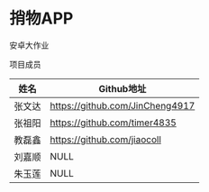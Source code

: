# 捎物APP
安卓大作业

项目成员

| 姓名| Github地址 |
| --- | ----------- |
| 张文达 |https://github.com/JinCheng4917  |
| 张祖阳 |https://github.com/timer4835 |
| 教磊鑫 |https://github.com/jiaocoll |
| 刘嘉顺|NULL|
| 朱玉莲 |NULL|
